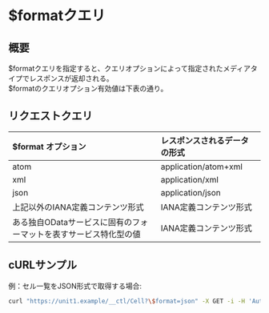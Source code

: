 # $formatクエリ
## 概要
$formatクエリを指定すると、クエリオプションによって指定されたメディアタイプでレスポンスが返却される。  
$formatのクエリオプション有効値は下表の通り。

## リクエストクエリ
|$format オプション|レスポンスされるデータの形式|
|:--|:--|
|atom|application/atom+xml|
|xml|application/xml|
|json|application/json|
|上記以外のIANA定義コンテンツ形式|IANA定義コンテンツ形式|
|ある独自ODataサービスに固有のフォーマットを表すサービス特化型の値|IANA定義コンテンツ形式|

## cURLサンプル
例：セル一覧をJSON形式で取得する場合:
```sh
curl "https://unit1.example/__ctl/Cell?\$format=json" -X GET -i -H 'Authorization: Bearer AA~PBDc...(省略)...FrTjA'
```


